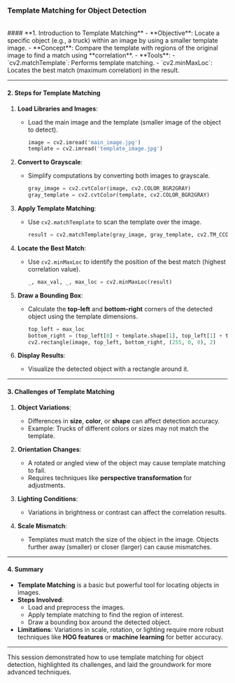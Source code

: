 ### **Template Matching for Object Detection**
<br>
#### **1. Introduction to Template Matching**
   - **Objective**: Locate a specific object (e.g., a truck) within an image by using a smaller template image.
   - **Concept**: Compare the template with regions of the original image to find a match using **correlation**.
   - **Tools**: 
     - `cv2.matchTemplate`: Performs template matching.
     - `cv2.minMaxLoc`: Locates the best match (maximum correlation) in the result.

---

#### **2. Steps for Template Matching**
1. **Load Libraries and Images**:
   - Load the main image and the template (smaller image of the object to detect).
     ```python
     image = cv2.imread('main_image.jpg')
     template = cv2.imread('template_image.jpg')
     ```

2. **Convert to Grayscale**:
   - Simplify computations by converting both images to grayscale.
     ```python
     gray_image = cv2.cvtColor(image, cv2.COLOR_BGR2GRAY)
     gray_template = cv2.cvtColor(template, cv2.COLOR_BGR2GRAY)
     ```

3. **Apply Template Matching**:
   - Use `cv2.matchTemplate` to scan the template over the image.
     ```python
     result = cv2.matchTemplate(gray_image, gray_template, cv2.TM_CCOEFF_NORMED)
     ```

4. **Locate the Best Match**:
   - Use `cv2.minMaxLoc` to identify the position of the best match (highest correlation value).
     ```python
     _, max_val, _, max_loc = cv2.minMaxLoc(result)
     ```

5. **Draw a Bounding Box**:
   - Calculate the **top-left** and **bottom-right** corners of the detected object using the template dimensions.
     ```python
     top_left = max_loc
     bottom_right = (top_left[0] + template.shape[1], top_left[1] + template.shape[0])
     cv2.rectangle(image, top_left, bottom_right, (255, 0, 0), 2)
     ```

6. **Display Results**:
   - Visualize the detected object with a rectangle around it.

---

#### **3. Challenges of Template Matching**
1. **Object Variations**:
   - Differences in **size**, **color**, or **shape** can affect detection accuracy.
   - Example: Trucks of different colors or sizes may not match the template.

2. **Orientation Changes**:
   - A rotated or angled view of the object may cause template matching to fail.
   - Requires techniques like **perspective transformation** for adjustments.

3. **Lighting Conditions**:
   - Variations in brightness or contrast can affect the correlation results.

4. **Scale Mismatch**:
   - Templates must match the size of the object in the image. Objects further away (smaller) or closer (larger) can cause mismatches.

---

#### **4. Summary**
- **Template Matching** is a basic but powerful tool for locating objects in images.
- **Steps Involved**:
  - Load and preprocess the images.
  - Apply template matching to find the region of interest.
  - Draw a bounding box around the detected object.
- **Limitations**: Variations in scale, rotation, or lighting require more robust techniques like **HOG features** or **machine learning** for better accuracy.

--- 

This session demonstrated how to use template matching for object detection, highlighted its challenges, and laid the groundwork for more advanced techniques.
